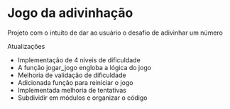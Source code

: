 # Jogo da adivinhação
Projeto com o intuito de dar ao usuário o desafio de adivinhar um número

Atualizações
- Implementação de 4 níveis de dificuldade
- A função jogar_jogo engloba a lógica do jogo
- Melhoria de validação de dificuldade
- Adicionada função para reiniciar o jogo
- Implementada melhoria de tentativas
- Subdividir em módulos e organizar o código